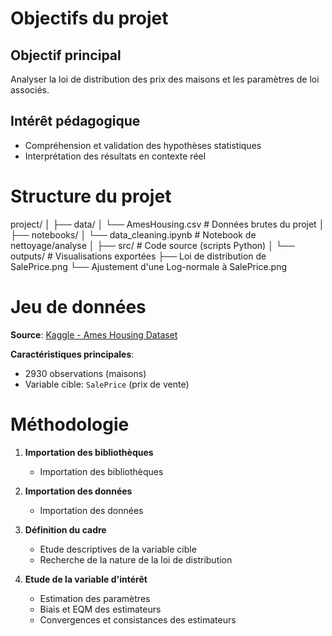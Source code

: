 # Objectifs du projet
## Objectif principal
Analyser la loi de distribution des prix des maisons et les paramètres de loi associés.

## Intérêt pédagogique
- Compréhension et validation des hypothèses statistiques
- Interprétation des résultats en contexte réel


# Structure du projet
project/
│
├── data/
│ └── AmesHousing.csv # Données brutes du projet
│
├── notebooks/
│ └── data_cleaning.ipynb # Notebook de nettoyage/analyse
│
├── src/ # Code source (scripts Python)
│
└── outputs/ # Visualisations exportées
├── Loi de distribution de SalePrice.png
└── Ajustement d'une Log-normale à SalePrice.png


# Jeu de données

**Source**: [Kaggle - Ames Housing Dataset](https://www.kaggle.com/c/house-prices-advanced-regression-techniques/data)

**Caractéristiques principales**:
- 2930 observations (maisons)
- Variable cible: `SalePrice` (prix de vente)


# Méthodologie
1. **Importation des bibliothèques**
    - Importation des bibliothèques

2. **Importation des données**
    - Importation des données

3. **Définition du cadre**
   - Etude descriptives de la variable cible
   - Recherche de la nature de la loi de distribution

4. **Etude de la variable d'intérêt**
   - Estimation des paramètres
   - Biais et EQM des estimateurs
   - Convergences et consistances des estimateurs

